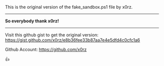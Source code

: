 This is the original version of the fake_sandbox.ps1 file by x0rz. 

---

**So everybody thank x0rz!**

---

Visit this github gist to get the original version:
https://gist.github.com/x0rz/e8b36fee33b87aa7e4e5dfd4c0cfc1a6

Github Account:
https://github.com/x0rz


:+1:
